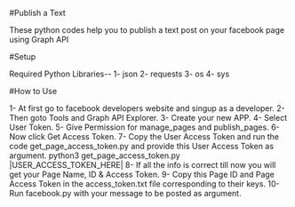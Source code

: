 #Publish a Text

These python codes help you to publish a text post on your facebook page using Graph API

#Setup

Required Python Libraries--
1- json
2- requests
3- os
4- sys

#How to Use

1- At first go to facebook developers website and singup as a developer.
2- Then goto Tools and Graph API Explorer.
3- Create your new APP.
4- Select User Token.
5- Give Permission for manage_pages and publish_pages.
6- Now click Get Access Token.
7- Copy the User Access Token and run the code get_page_access_token.py and provide this User Access Token as argument.
        python3 get_page_access_token.py |USER_ACCESS_TOKEN_HERE|
8- If all the info is correct till now you will get your Page Name, ID & Access Token.
9- Copy this Page ID and Page Access Token in the access_token.txt file corresponding to their keys.
10- Run facebook.py with your message to be posted as argument.
